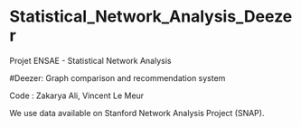 # Statistical_Network_Analysis_Deezer
Projet ENSAE - Statistical Network Analysis

#Deezer: Graph comparison and recommendation system

Code : Zakarya Ali, Vincent Le Meur

We use data available on Stanford Network Analysis Project (SNAP).
